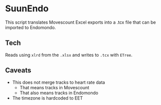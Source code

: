 SuunEndo
========

This script translates Movescount Excel exports into a .tcx file that can be
imported to Endomondo.

Tech
----

Reads using `xlrd` from the `.xlsx` and writes to `.tcx` with `ETree`.

Caveats
-------

* This does not merge tracks to heart rate data
  * That means tracks in Movescount
  * That also means tracks in Endomondo
* The timezone is hardcoded to EET
